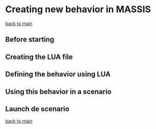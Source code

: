 # Creating new behavior in MASSIS

[back to main](index.md)

## Before starting


## Creating the LUA file


## Defining the behavior using LUA


## Using this behavior in a scenario


## Launch de scenario

[back to main](index.md)